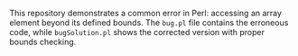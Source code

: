 This repository demonstrates a common error in Perl: accessing an array element beyond its defined bounds. The `bug.pl` file contains the erroneous code, while `bugSolution.pl` shows the corrected version with proper bounds checking.